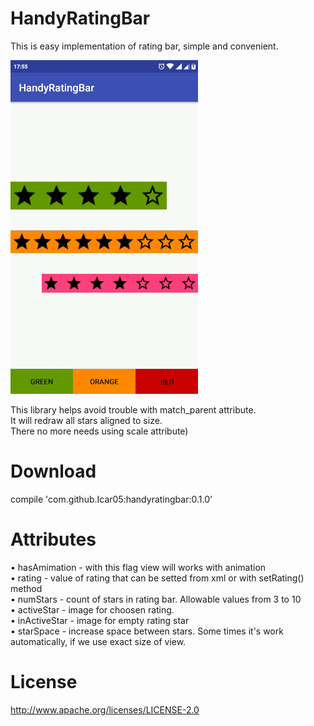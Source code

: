 # HandyRatingBar
This is easy implementation of rating bar, simple and convenient.

![alt text](https://github.com/Icar05/HandyRatingBar/blob/master/handyratingbar.gif)

This library helps avoid trouble with match_parent attribute. <br>
It will redraw all stars aligned to size. <br>
There no more needs using scale attribute) <br>

# Download
compile 'com.github.Icar05:handyratingbar:0.1.0'


# Attributes


  • hasAmimation - with this flag view will works with animation <br>
  • rating - value of rating that can be setted from xml or with setRating() method <br>
  • numStars - count of stars in rating bar. Allowable values from 3 to 10 <br>
  • activeStar - image for choosen rating. <br>
  • inActiveStar - image for empty rating star <br>
  • starSpace - increase space between stars. Some times it's work automatically, if we use exact size of view. <br>
  
# License
  
http://www.apache.org/licenses/LICENSE-2.0
     
     
       
       
